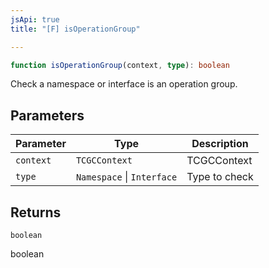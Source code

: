 ```yaml
---
jsApi: true
title: "[F] isOperationGroup"

---
```

```ts
function isOperationGroup(context, type): boolean
```

Check a namespace or interface is an operation group.

## Parameters

| Parameter | Type | Description |
| ------ | ------ | ------ |
| `context` | `TCGCContext` | TCGCContext |
| `type` | `Namespace` \| `Interface` | Type to check |

## Returns

`boolean`

boolean
